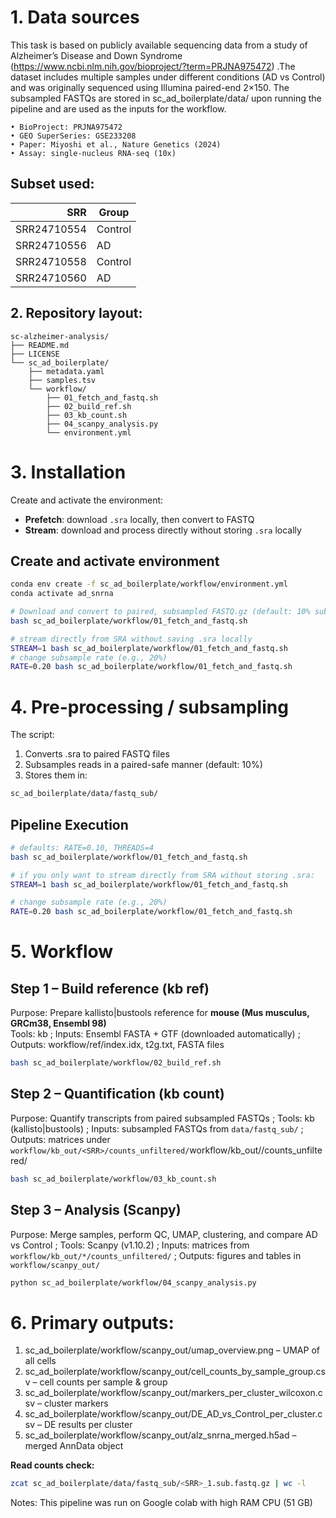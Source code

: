 # 1. Data sources
This task is based on publicly available sequencing data from a study of Alzheimer’s Disease and Down Syndrome (https://www.ncbi.nlm.nih.gov/bioproject/?term=PRJNA975472) .The dataset includes multiple samples under different conditions (AD vs Control) and was originally sequenced using Illumina paired-end 2×150. The subsampled FASTQs are stored in sc_ad_boilerplate/data/ upon running the pipeline and are used as the inputs for the workflow.

	• BioProject: PRJNA975472
	• GEO SuperSeries: GSE233208
	• Paper: Miyoshi et al., Nature Genetics (2024)
    • Assay: single-nucleus RNA-seq (10x)

## Subset used:
| SRR        | Group    |
|-----------:|----------|
| SRR24710554 | Control |
| SRR24710556 | AD      |
| SRR24710558 | Control |
| SRR24710560 | AD      | 

## 2. Repository layout:

```
sc-alzheimer-analysis/
├── README.md
├── LICENSE
└── sc_ad_boilerplate/
    ├── metadata.yaml
    ├── samples.tsv
    └── workflow/
        ├── 01_fetch_and_fastq.sh
        ├── 02_build_ref.sh
        ├── 03_kb_count.sh
        ├── 04_scanpy_analysis.py
        └── environment.yml
```

# 3. Installation
Create and activate the environment:

- **Prefetch**: download `.sra` locally, then convert to FASTQ  
- **Stream**: download and process directly without storing `.sra` locally

## Create and activate environment
```bash
conda env create -f sc_ad_boilerplate/workflow/environment.yml
conda activate ad_snrna

# Download and convert to paired, subsampled FASTQ.gz (default: 10% subsample)
bash sc_ad_boilerplate/workflow/01_fetch_and_fastq.sh
```
```bash
# stream directly from SRA without saving .sra locally
STREAM=1 bash sc_ad_boilerplate/workflow/01_fetch_and_fastq.sh
# change subsample rate (e.g., 20%)
RATE=0.20 bash sc_ad_boilerplate/workflow/01_fetch_and_fastq.sh
```

# 4.  Pre-processing / subsampling
The script:
  1. Converts .sra to paired FASTQ files
  2. Subsamples reads in a paired-safe manner (default: 10%)
  3. Stores them in:
 ```bash
sc_ad_boilerplate/data/fastq_sub/
```
## Pipeline Execution

```bash
# defaults: RATE=0.10, THREADS=4
bash sc_ad_boilerplate/workflow/01_fetch_and_fastq.sh

# if you only want to stream directly from SRA without storing .sra:
STREAM=1 bash sc_ad_boilerplate/workflow/01_fetch_and_fastq.sh

# change subsample rate (e.g., 20%)
RATE=0.20 bash sc_ad_boilerplate/workflow/01_fetch_and_fastq.sh
```
# 5. Workflow
## Step 1 – Build reference (kb ref) 
Purpose: Prepare kallisto|bustools reference for **mouse (Mus musculus, GRCm38, Ensembl 98)**  
Tools: kb  ;
Inputs: Ensembl FASTA + GTF (downloaded automatically)  ;
Outputs: workflow/ref/index.idx, t2g.txt, FASTA files

```bash
bash sc_ad_boilerplate/workflow/02_build_ref.sh
```
## Step 2 – Quantification (kb count)
Purpose: Quantify transcripts from paired subsampled FASTQs  ;
Tools: kb (kallisto|bustools)  ;
Inputs: subsampled FASTQs from `data/fastq_sub/`  ;
Outputs: matrices under `workflow/kb_out/<SRR>/counts_unfiltered/`workflow/kb_out/<SRR>/counts_unfiltered/
```bash
bash sc_ad_boilerplate/workflow/03_kb_count.sh
```
## Step 3 – Analysis (Scanpy)
Purpose: Merge samples, perform QC, UMAP, clustering, and compare AD vs Control  ;
Tools: Scanpy (v1.10.2)  ;
Inputs: matrices from `workflow/kb_out/*/counts_unfiltered/`  ;
Outputs: figures and tables in `workflow/scanpy_out/`

```bash
python sc_ad_boilerplate/workflow/04_scanpy_analysis.py
```
# 6. Primary outputs:
1. sc_ad_boilerplate/workflow/scanpy_out/umap_overview.png – UMAP of all cells
2. sc_ad_boilerplate/workflow/scanpy_out/cell_counts_by_sample_group.csv – cell counts per sample & group
3. sc_ad_boilerplate/workflow/scanpy_out/markers_per_cluster_wilcoxon.csv – cluster markers
4. sc_ad_boilerplate/workflow/scanpy_out/DE_AD_vs_Control_per_cluster.csv – DE results per cluster
5. sc_ad_boilerplate/workflow/scanpy_out/alz_snrna_merged.h5ad – merged AnnData object

**Read counts check:**
```bash
zcat sc_ad_boilerplate/data/fastq_sub/<SRR>_1.sub.fastq.gz | wc -l
```
Notes:
This pipeline was run on Google colab with high RAM CPU (51 GB)
